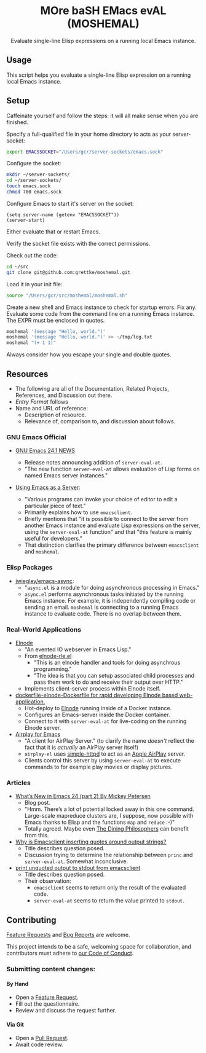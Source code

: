 <p align="center">
<h1 align="center">MOre baSH EMacs evAL (MOSHEMAL)</h1>
<p align="center">Evaluate single-line Elisp expressions on a running local Emacs instance.</p>
</p>

## Usage

This script helps you evaluate a single-line Elisp expression on a running local Emacs instance.

## Setup

Caffeinate yourself and follow the steps: it will all make sense when you are finished.

Specify a full-qualified file in your home directory to acts as your server-socket:

``` bash
export EMACSSOCKET="/Users/gcr/server-sockets/emacs.sock"
```

Configure the socket:

``` bash
mkdir ~/server-sockets/
cd ~/server-sockets/
touch emacs.sock
chmod 700 emacs.sock
```

Configure Emacs to start it's server on the socket:

``` emacs-lisp
(setq server-name (getenv "EMACSSOCKET"))
(server-start)
```

Either evaluate that or restart Emacs.

Verify the socket file exists with the correct permissions.

Check out the code:

``` bash
cd ~/src
git clone git@github.com:grettke/moshemal.git
```

Load it in your init file:

``` bash
source "/Users/gcr/src/moshemal/moshemal.sh"
```

Create a new shell and Emacs instance to check for startup errors. Fix any. Evaluate some code from the command line on a running Emacs instance. The EXPR must be enclosed in quotes.

``` bash
moshemal '(message "Hello, world.")'
moshemal '(message "Hello, world.")' >> ~/tmp/log.txt
moshemal "(+ 1 1)"
```

Always consider how you escape your single and double quotes.

## Resources

- The following are all of the Documentation, Related Projects, References, and Discussion out there.
- *Entry Format* follows
- Name and URL of reference:
  - Description of resource.
  - Relevance of, comparison to, and discussion about follows.

### GNU Emacs Official

- [GNU Emacs 24.1 NEWS](https://www.gnu.org/software/emacs/news/NEWS.24.1)
  - Release notes announcing addition of `server-eval-at`.
  - "The new function `server-eval-at` allows evaluation of Lisp forms on
named Emacs server instances."

- [Using Emacs as a Server](https://www.gnu.org/software/emacs/manual/html_node/emacs/Emacs-Server.html):
  - "Various programs can invoke your choice of editor to edit a particular piece of text."
  - Primarily explains how to use `emacsclient`.
  - Briefly mentions that "it is possible to connect to the server from another Emacs instance and evaluate Lisp expressions on the server, using the `server-eval-at` function" and that "this feature is mainly useful for developers."
  - That distinction clarifies the primary difference between `emacsclient` and `moshemal`.

### Elisp Packages

- [jwiegley/emacs-async](https://github.com/jwiegley/emacs-async):
  - "`async.el` is a module for doing asynchronous processing in Emacs."
  - `async.el` performs asynchronous tasks initiated by the running Emacs instance. For example, it is independently compiling code or sending an email. `moshemal` is connecting to a running Emacs instance to evaluate code. There is no overlap between them.

### Real-World Applications

- [Elnode](https://github.com/nicferrier/elnode.git)
  - "An evented IO webserver in Emacs Lisp."
  - From [elnode-rle.el](https://github.com/nicferrier/elnode/blob/master/elnode-rle.el)
    - "This is an elnode handler and tools for doing asynchrous programming."
    - "The idea is that you can setup associated child processes and pass them work to do and receive their output over HTTP."
  - Implements client-server process within Elnode itself.
- [dockerfile-elnode-Dockerfile for rapid developing Elnode based web-application.](https://github.com/supermomonga/dockerfile-elnode)
  - Hot-deploy to [Elnode](https://github.com/nicferrier/elnode) running inside of a Docker instance.
  - Configures an Emacs-server inside the Docker container.
  - Connect to it with `server-eval-at` for live-coding on the running Elnode server.
- [Airplay for Emacs](https://github.com/gongo/airplay-el)
  - "A client for AirPlay Server." (to clarify the name *doesn't* reflect the fact that it is _actually_ an AirPlay server itself)
  - `airplay-el` uses [simple-httpd](https://github.com/skeeto/emacs-web-server) to act as an [Apple AirPlay](https://www.apple.com/airplay/) server.
  - Clients control this server by using `server-eval-at` to execute commands to for example play movies or display pictures.

### Articles

- [What’s New in Emacs 24 (part 2)
By Mickey Petersen](https://masteringemacs.net/article/what-is-new-in-emacs-24-part-2)
  - Blog post.
  - "Hmm. There’s a lot of potential locked away in this one command. Large-scale mapreduce clusters are, I suppose, now possible with Emacs thanks to Elisp and the functions `map` and `reduce` :-)"
  - Totally agreed. Maybe even [The Dining Philosophers](https://en.wikipedia.org/wiki/Dining_philosophers_problem) can benefit from this.
- [Why is Emacsclient inserting quotes around output strings?](https://emacs.stackexchange.com/questions/9391/why-is-emacsclient-inserting-quotes-around-output-strings)
  - Title describes question posed.
  - Discussion trying to determine the relationship between `princ` and `server-eval-at`. Somewhat inconclusive.
- [print unquoted output to stdout from emacsclient](https://emacs.stackexchange.com/questions/28665/print-unquoted-output-to-stdout-from-emacsclient)
  - Title describes question posed.
  - Their observation:
    - `emacsclient` seems to return only the result of the evaluated code.
    - `server-eval-at` seems to return the value printed to `stdout`.

## Contributing

[Feature Requests](https://github.com/grettke/moshemal/issues/new/choose) and [Bug Reports](https://github.com/grettke/moshemal/issues/new/choose) are welcome.

This project intends to be a safe, welcoming space for collaboration, and contributors must adhere to [our Code of Conduct](https://github.com/grettke/moshemal/blob/master/CODE_OF_CONDUCT.md).

### Submitting content changes:

#### By Hand

- Open a [Feature Request](https://github.com/grettke/moshemal/issues/new/choose).
- Fill out the questionnaire.
- Review and discuss the request further.

#### Via Git

- Open a [Pull Request](https://github.com/grettke/moshemal/pulls).
- Await code review.
